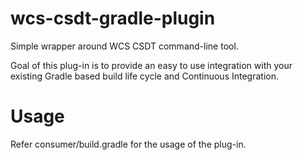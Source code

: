 wcs-csdt-gradle-plugin
======================

Simple wrapper around WCS CSDT command-line tool.

Goal of this plug-in is to provide an easy to use integration with your existing Gradle based build life cycle and Continuous Integration.

# Usage

Refer consumer/build.gradle for the usage of the plug-in.